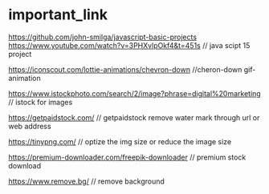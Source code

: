 # important_link
https://github.com/john-smilga/javascript-basic-projects     
https://www.youtube.com/watch?v=3PHXvlpOkf4&t=451s
//  java scipt 15 project

https://iconscout.com/lottie-animations/chevron-down    //cheron-down gif- animation

https://www.istockphoto.com/search/2/image?phrase=digital%20marketing    // istock for images 

https://getpaidstock.com/      // getpaidstock  remove water mark through url or web address 

https://tinypng.com/        // optize the img size or reduce the image size

https://premium-downloader.com/freepik-downloader   // premium stock download 

https://www.remove.bg/     //  remove background 
